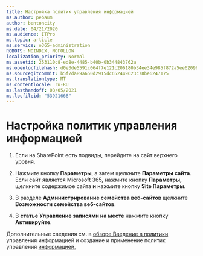 ```yaml
---
title: Настройка политик управления информацией
ms.author: pebaum
author: bentoncity
ms.date: 04/21/2020
ms.audience: ITPro
ms.topic: article
ms.service: o365-administration
ROBOTS: NOINDEX, NOFOLLOW
localization_priority: Normal
ms.assetid: 253110c8-ed8e-4485-b40b-0b344843762a
ms.openlocfilehash: d0e3de5591c064f7e121c206180b34ee34e985f872a5ee6209889ecad6eaa32c
ms.sourcegitcommit: b5f7da89a650d2915dc652449623c78be6247175
ms.translationtype: MT
ms.contentlocale: ru-RU
ms.lasthandoff: 08/05/2021
ms.locfileid: "53921668"
---
```

# <a name="set-up-information-management-policies"></a>Настройка политик управления информацией

1. Если на SharePoint есть подвиды, перейдите на сайт верхнего уровня.
    
2. Нажмите кнопку **Параметры**, а затем щелкните **Параметры сайта**. Если сайт является Microsoft 365, нажмите кнопку **Параметры,** щелкните содержимое сайта **и** нажмите кнопку **Site Параметры**.
    
3. В разделе **Администрирование семейства веб-сайтов** щелкните **Возможности семейства веб-сайтов**.
    
4. В **статье Управление записями на месте** нажмите кнопку **Активируйте**.
    
Дополнительные сведения см. в [обзоре Введение в политики](https://go.microsoft.com/fwlink/?linkid=404239) управления информацией и создание и применение политик управления [информацией.](https://go.microsoft.com/fwlink/?linkid=2003916)
  

